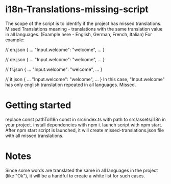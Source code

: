 # i18n-Translations-missing-script

The scope of the script is to identify if the project has missed translations. Missed Translations meaning - translations with the same translation value in all languages. (Example here - English, German, French, Italian)
 For example:

// en.json
{
  ...
  "Input.welcome": "welcome",
  ...
}

// de.json
{
  ...
  "Input.welcome": "welcome",
  ...
}

// fr.json
{
  ...
  "Input.welcome": "welcome",
  ...
}

// it.json
{
  ...
  "Input.welcome": "welcome",
  ...
}
In this case, "Input.welcome" has only english translation repeated in all languages. Missed.

# Getting started

replace const pathToI18n const in src/index.ts with path to src/assets/i18n in your project.
install dependencies with npm i.
launch script with npm start.
After npm start script is launched, it will create missed-translations.json file with all missed translations.

# Notes
Since some words are translated the same in all languages in the project (like "Ok"), it will be a handful to create a white list for such cases.
